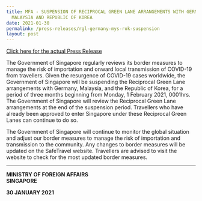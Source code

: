 ```yaml
---
title: MFA - SUSPENSION OF RECIPROCAL GREEN LANE ARRANGEMENTS WITH GERMANY,
  MALAYSIA AND REPUBLIC OF KOREA
date: 2021-01-30
permalink: /press-releases/rgl-germany-mys-rok-suspension
layout: post
---
```



<a href="https://www.mfa.gov.sg/Newsroom/Press-Statements-Transcripts-and-Photos/2021/01/20210130-RGL-Suspension">Click here for the actual Press Release</a>


The Government of Singapore regularly reviews its border measures to manage the risk of importation and onward local transmission of COVID-19 from travellers. Given the resurgence of COVID-19 cases worldwide, the Government of Singapore will be suspending the Reciprocal Green Lane arrangements with Germany, Malaysia, and the Republic of Korea, for a period of three months beginning from Monday, 1 February 2021, 0001hrs. The Government of Singapore will review the Reciprocal Green Lane arrangements at the end of the suspension period. Travellers who have already been approved to enter Singapore under these Reciprocal Green Lanes can continue to do so. 

The Government of Singapore will continue to monitor the global situation and adjust our border measures to manage the risk of importation and transmission to the community. Any changes to border measures will be updated on the SafeTravel website. Travellers are advised to visit the website to check for the most updated border measures.

---
 
**MINISTRY OF FOREIGN AFFAIRS**<br/>
**SINGAPORE**

**30 JANUARY 2021**